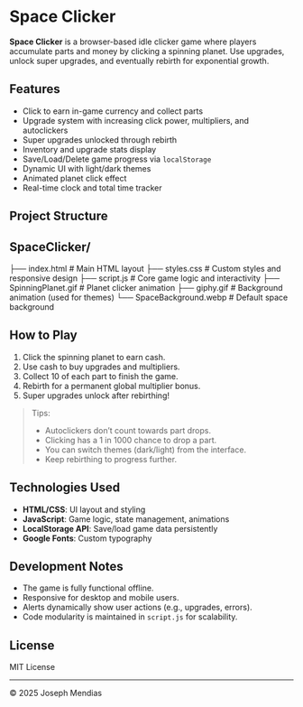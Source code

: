 # Space Clicker

**Space Clicker** is a browser-based idle clicker game where players accumulate parts and money by clicking a spinning planet. Use upgrades, unlock super upgrades, and eventually rebirth for exponential growth.

## Features

- Click to earn in-game currency and collect parts
- Upgrade system with increasing click power, multipliers, and autoclickers
- Super upgrades unlocked through rebirth
- Inventory and upgrade stats display
- Save/Load/Delete game progress via `localStorage`
- Dynamic UI with light/dark themes
- Animated planet click effect
- Real-time clock and total time tracker

## Project Structure

## SpaceClicker/
├── index.html # Main HTML layout
├── styles.css # Custom styles and responsive design
├── script.js # Core game logic and interactivity
├── SpinningPlanet.gif # Planet clicker animation
├── giphy.gif # Background animation (used for themes)
└── SpaceBackground.webp # Default space background


## How to Play

1. Click the spinning planet to earn cash.
2. Use cash to buy upgrades and multipliers.
3. Collect 10 of each part to finish the game.
4. Rebirth for a permanent global multiplier bonus.
5. Super upgrades unlock after rebirthing!

> Tips:
> - Autoclickers don’t count towards part drops.
> - Clicking has a 1 in 1000 chance to drop a part.
> - You can switch themes (dark/light) from the interface.
> - Keep rebirthing to progress further.

##  Technologies Used

- **HTML/CSS**: UI layout and styling
- **JavaScript**: Game logic, state management, animations
- **LocalStorage API**: Save/load game data persistently
- **Google Fonts**: Custom typography

## Development Notes

- The game is fully functional offline.
- Responsive for desktop and mobile users.
- Alerts dynamically show user actions (e.g., upgrades, errors).
- Code modularity is maintained in `script.js` for scalability.

## License

MIT License

---

© 2025 Joseph Mendias
